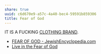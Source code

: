 ```yaml
---
share: true
uuid: c6d670e9-a57c-4a40-bec4-59591b859306
title: Fear of God
---
```

IT IS A FUCKING [CLOTHING BRAND](https://fearofgod.com/pages/seventh-collection).

* [FEAR OF GOD - JewishEncyclopedia.com](https://www.jewishencyclopedia.com/articles/6045-fear-of-god)
* [Live in the Fear of God](https://opc.org/new_horizons/NH01/03c.html)
